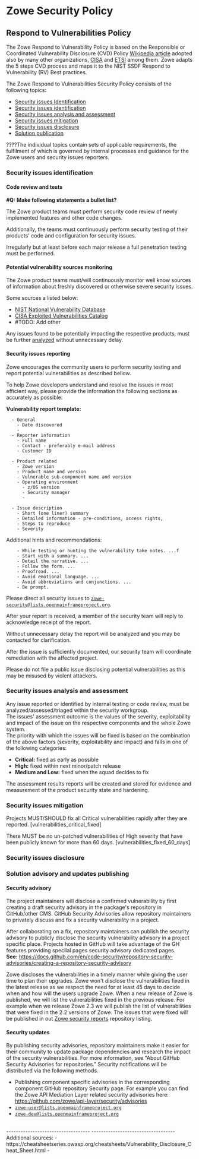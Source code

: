 ---
---

<!-- SPDX-License-Identifier: CC-BY-4.0 -->
<!-- Copyright Contributors to the Zowe project. -->
# Zowe Security Policy

## Respond to Vulnerabilities Policy

<div style="display:none">(Zowe-SSDP-SDLC ID: ZSSD-LP:RV)</div>

The Zowe Respond to Vulnerability Policy is based on the Responsible or Coordinated Vulnerability Disclosure (CVD) Policy <a href="https://en.wikipedia.org/wiki/Coordinated_vulnerability_disclosure">Wikipedia article</a>
adopted also by many other organizations, <a href="https://www.cisa.gov/coordinated-vulnerability-disclosure-process">CISA</a> and <a href="https://www.etsi.org/standards/coordinated-vulnerability-disclosure">ETSI</a> among them. 
Zowe adapts the 5 steps CVD process and maps it to the NIST SSDF Respond to Vulnerability (RV) Best practices.

The Zowe Respond to Vulnerabilities Security Policy consists of the following topics:
  - <a href="#IDENTIFY">Security issues Identification
  - [Security issues identification](#Security-issues-identification) <span style="display:none">(Zowe-SSDP-SDLC #ID: ZSSD-LP:RV-ICV-PVM)</span>
  - [Security issues analysis and assessment](#Security-issues-analysis-and-assessment)
  - [Security issues mitigation](#Security-issues-mitigation)
  - [Security issues disclosure](#Security-issues-disclosure) <span style="display:none">(Zowe-SSDP-SDLC #ID: ZSSD-LP:RV-ICV-VDR)</span>
  - [Solution publication](#Solution-publication)

????The individual topics contain sets of applicable requirements, the fulfilment of which is governed by internal processes and guidance for the Zowe users and security issues reporters.

### Security issues identification
<span style="display:none">(Zowe-SSDP-SDLC - #ID: ZSSD-LP:RV-ICV)</span>

#### Code review and tests
<div style="display: none;">(Zowe-SSDP-SDLC: C7. Test Executable Code - #ID: ZSSD-LP:PW-TEC)</div>
<span style="display:none">(Zowe-SSDP-SDLC - #ID: ZSSD-LP:RV-ICV-CRT)</span>

**#Q: Make following statements a bullet list?** 

The Zowe product teams must perform security code review of newly implemented features and other code changes.

Additionally, the teams must continuously perform security testing of their products' code and configuration for security issues.

Irregularly but at least before each major release a full penetration testing must be performed.

#### Potential vulnerability sources monitoring</h3>
<span style="display:none">(Zowe-SSDP-SDLC #ID: ZSSD-LP:RV-ICV-PVM)</span>

The Zowe product teams must/will continuously monitor well know sources of information about freshly discovered or otherwise severe security issues.

Some sources a listed below:
  - <a href="https://nvd.nist.gov/vuln">NIST National Vulnerability Database</a>
  - <a href="https://www.cisa.gov/known-exploited-vulnerabilities-catalog">CISA Exploited Vulnerabilities Catalog</a>
  - \#TODO: Add other

Any issues found to be potentially impacting the respective products, must be further [analyzed](#Security-issues-Analysis-and-Assessment) without unnecessary delay.
    
#### Security issues reporting
<span style="display:none">(Zowe-SSDP-SDLC #ID: ZSSD-LP:RV-ICV-PVM)</span>

Zowe encourages the community users to perform security testing and report potential vulnerabilities as described bellow.  

<span style="display: none;">#TODO: Alternatively use Zowe report form if we have one</span>
<span style="display: none;">#TODO: Publish the reporting process on the project web-site: Open SSF: FLOSS Best Practices Criteria  - Vulnerability report process</span>

To help Zowe developers understand and resolve the issues in most efficient way, please provide the information the following sections as accurately as possible:

**Vulnerability report template:**
````
  - General
    - Date discovered
    - 
  - Reporter information  
    - Full name 
    - Contact - preferably e-mail address
    - Customer ID
    
  - Product related
    - Zowe version
    - Product name and version
    - Vulnerable sub-component name and version
    - Operating environment 
      - z/OS version
      - Security manager
      - 

  - Issue description   
    - Short (one liner) summary
    - Detailed information - pre-conditions, access rights,   
    - Steps to reproduce
    - Severity
````

Additional hints and recommendations:
````
    - While testing or hunting the vulnerability take notes. ...f
    - Start with a summary. ...
    - Detail the narrative. ...
    - Follow the form. ...
    - Proofread. ...
    - Avoid emotional language. ...
    - Avoid abbreviations and conjunctions. ...
    - Be prompt.
````

<div style="display: none;">
  - References:
    - https://ossf.github.io/osv-schema/
    - https://github.com/CVEProject/cve-schema
    - https://security.googleblog.com/2021/06/announcing-unified-vulnerability-schema.html
</div>

Please direct all security issues to <code>zowe-security@lists.openmainframeproject.org</code>.

After your report is received, a member of the security team will reply to acknowledge receipt of the report.

Without unnecessary delay the report will be analyzed and you may be contacted for clarification.

After the issue is sufficiently documented, our security team will coordinate remediation with the affected project.

Please do not file a public issue disclosing potential vulnerabilities as this may be misused by violent attackers. 

### Security issues analysis and assessment 
<span style="display:none">(Zowe-SSDP-SDLC #ID: ZSSD-LP:RV-ARV)</span>
<span style="display:none"> (Zowe-SSDP-SDLC #ID: ZSSD-LP:RV-ARV-AEV)</span>
<span style="display:none"> (NIST-SSF: #REF: SSDF:RV.2.1)</span>

Any issue reported or identified by internal testing or code review, must be analyzed/assessed/triaged within the security workgroup.<br/> 
The issues' assessment outcome is the values of the severity, exploitability and impact of the issue on the respective components and the whole Zowe system.<br/>
The priority with which the issues will be fixed is based on the combination of the above factors (severity, exploitability and impact) and falls in one of the following categories:

- **Critical:** fixed as early as possible
- **High:** fixed within next minor/patch release
- **Medium and Low:** fixed when the squad decides to fix

The assessment results reports will be created and stored for evidence and measurement of the product security state and hardening.

### Security issues mitigation
<span style="display:none">(Zowe-SSDP-SDLC #ID: ZSSD-LP:RV-ARV)</span>
<span style="display:none">(NIST-SSF #REF: SSF-A.4.2-B)</span>

Projects MUST/SHOULD fix all Critical vulnerabilities rapidly after they are reported. [vulnerabilities_critical_fixed]
<span style="display:none">(NIST-SSF #REF: SSF-A.4.1-B)</span>

There MUST be no un-patched vulnerabilities of High severity that have been publicly known for more than 60 days. [vulnerabilities_fixed_60_days]

### Security issues disclosure



### Solution advisory and updates publishing
#### Security advisory
The project maintainers will disclose a confirmed vulnerability by first creating a draft security advisory in the package's repository in GitHub/other CMS.
GitHub Security Advisories allow repository maintainers to privately discuss and fix a security vulnerability in a project.

After collaborating on a fix, repository maintainers can publish the security advisory to publicly disclose the security vulnerability advisory in a project specific place.
Projects hosted in GitHub will take advantage of the GH features providing specilal pages security advisory dedicated pages.   
**See:** https://docs.github.com/en/code-security/repository-security-advisories/creating-a-repository-security-advisory

Zowe discloses the vulnerabilities in a timely manner while giving the user time to plan their upgrades. Zowe won't disclose the
vulnerabilities fixed in the latest release as we respect the need for at least 45 days to decide when and how will
the users upgrade Zowe. When a new release of Zowe is published, we will list the vulnerabilities fixed in the previous release. 
For example when we release Zowe 2.3 we will publish the list of vulnerabilities that were fixed in the 2.2 versions of Zowe. 
The issues that were fixed will be published in out [Zowe security reports](https://github.com/zowe/security-reports/blob/master/security-vulnerabilities.md) repository listing.

#### Security updates 
By publishing security advisories, repository maintainers make it easier for their community to update package dependencies and research the impact of the security vulnerabilities. 
For more information, see "About GitHub Security Advisories for repositories."
Security notifications will be distributed via the following methods.

  - Publishing component specific advisories in the corresponding component GitHub repository Security page.
    For example you can find the Zowe API Mediation Layer related security advisories here: https://github.com/zowe/api-layer/security/advisories   
  - <code>zowe-user@lists.openmainframeproject.org</code>
  - <code>zowe-dev@lists.openmainframeproject.org</code>


<br/>
-----------------------------------
-----------------------------------
Additional sources:
  - https://cheatsheetseries.owasp.org/cheatsheets/Vulnerability_Disclosure_Cheat_Sheet.html
  - 

